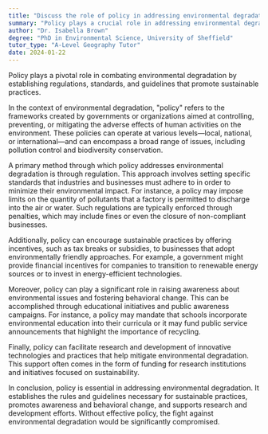 ```yaml
---
title: "Discuss the role of policy in addressing environmental degradation"
summary: "Policy plays a crucial role in addressing environmental degradation by setting regulations, standards, and guidelines for sustainable practices."
author: "Dr. Isabella Brown"
degree: "PhD in Environmental Science, University of Sheffield"
tutor_type: "A-Level Geography Tutor"
date: 2024-01-22
---
```


Policy plays a pivotal role in combating environmental degradation by establishing regulations, standards, and guidelines that promote sustainable practices.

In the context of environmental degradation, "policy" refers to the frameworks created by governments or organizations aimed at controlling, preventing, or mitigating the adverse effects of human activities on the environment. These policies can operate at various levels—local, national, or international—and can encompass a broad range of issues, including pollution control and biodiversity conservation.

A primary method through which policy addresses environmental degradation is through regulation. This approach involves setting specific standards that industries and businesses must adhere to in order to minimize their environmental impact. For instance, a policy may impose limits on the quantity of pollutants that a factory is permitted to discharge into the air or water. Such regulations are typically enforced through penalties, which may include fines or even the closure of non-compliant businesses.

Additionally, policy can encourage sustainable practices by offering incentives, such as tax breaks or subsidies, to businesses that adopt environmentally friendly approaches. For example, a government might provide financial incentives for companies to transition to renewable energy sources or to invest in energy-efficient technologies.

Moreover, policy can play a significant role in raising awareness about environmental issues and fostering behavioral change. This can be accomplished through educational initiatives and public awareness campaigns. For instance, a policy may mandate that schools incorporate environmental education into their curricula or it may fund public service announcements that highlight the importance of recycling.

Finally, policy can facilitate research and development of innovative technologies and practices that help mitigate environmental degradation. This support often comes in the form of funding for research institutions and initiatives focused on sustainability.

In conclusion, policy is essential in addressing environmental degradation. It establishes the rules and guidelines necessary for sustainable practices, promotes awareness and behavioral change, and supports research and development efforts. Without effective policy, the fight against environmental degradation would be significantly compromised.
    